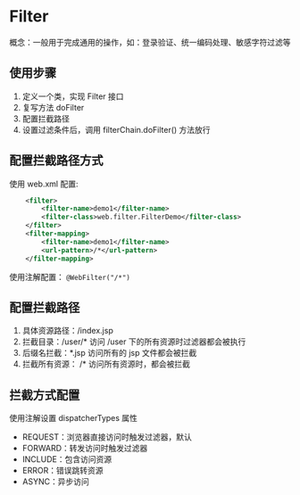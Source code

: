 # Filter

概念：一般用于完成通用的操作，如：登录验证、统一编码处理、敏感字符过滤等

## 使用步骤

1. 定义一个类，实现 Filter 接口
2. 复写方法 doFilter
3. 配置拦截路径
4. 设置过滤条件后，调用 filterChain.doFilter() 方法放行

## 配置拦截路径方式

使用 web.xml 配置:

```xml
    <filter>
        <filter-name>demo1</filter-name>
        <filter-class>web.filter.FilterDemo</filter-class>
    </filter>
    <filter-mapping>
        <filter-name>demo1</filter-name>
        <url-pattern>/*</url-pattern>
    </filter-mapping>
```

使用注解配置： `@WebFilter("/*")`

## 配置拦截路径

1. 具体资源路径：/index.jsp
2. 拦截目录：/user/*  访问 /user 下的所有资源时过滤器都会被执行
3. 后缀名拦截：*.jsp 访问所有的 jsp 文件都会被拦截
4. 拦截所有资源： /*  访问所有资源时，都会被拦截

## 拦截方式配置

使用注解设置 dispatcherTypes 属性

+ REQUEST：浏览器直接访问时触发过滤器，默认
+ FORWARD：转发访问时触发过滤器
+ INCLUDE：包含访问资源
+ ERROR：错误跳转资源
+ ASYNC：异步访问
